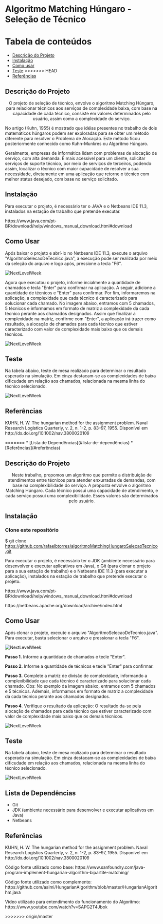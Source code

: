 # Algoritmo Matching Húngaro - Seleção de Técnico

Tabela de conteúdos
=================
<!--ts-->
   * [Descrição do Projeto](#Descrição-do-Projeto)
   * [Instalação](#instalação)
   * [Como usar](#como-usar)
   * [Teste](#teste)
<<<<<<< HEAD
   * [Referências](#referências)
<!--te-->

## Descrição do Projeto

   <p align="center">O projeto de seleção de técnico, envolve o algoritmo Matching Húngaro, para relacionar técnicos aos serviços de complexidade baixa, com base na capacidade de cada técnico, consiste em valores determinados pelo usuário, assim como a complexidade do serviço.</p>
<p>No artigo (Kuhn, 1955) é mostrado que idéias presentes no trabalho de dois matemáticos húngaros podem ser exploradas para se obter um método diferente para resolver o Problema de Alocação. Este método ficou posteriormente conhecido como Kuhn-Munkres ou Algoritmo Húngaro.</p>
<p>Geralmente, empresas de informática lidam com problemas de alocação de serviço, com alta demanda. É mais acessível para um cliente, solicitar serviços de suporte técnico, por meio de serviços de terceiros, podendo assim, localizar o técnico com maior capacidade de resolver a sua necessidade, diretamente em uma aplicação que retorne o técnico com melhor status desejado, com base no serviço solicitado.</p>

## Instalação

<p>Para executar o projeto, é necessário ter o JAVA e o Netbeans IDE 11.3, instalados na estação de trabalho que pretende executar.</p>
<p>https://www.java.com/pt-BR/download/help/windows_manual_download.html#download</p>

## Como Usar

<p>Após baixar o projeto e abrí-lo no Netbeans IDE 11.3, execute o arquivo "AlgoritmoSelecaoDeTecnico.java", a execução pode ser realizada por meio da seleção do arquivo e logo após, pressione a tecla "F6".</p>

<img alt="NextLevelWeek" title="#NextLevelWeek" src="https://github.com/rafaelbtorres/algoritmoMathingUngaroSelecaoTecnico/blob/main/imgs/hungaro1.jpg?raw=true" />

<p>Agora que executou o projeto, informe incialmente a quantidade de chamados e tecla "Enter" para confirmar na aplicação. A seguir, adicione a quantidade de técnicos e "Enter" para confirmar. Por fim, informaremos na aplicação, a complexidade que cada técnico é caracterizado para solucionar cada chamado. No imagem abaixo, entramos com 5 chamados, 5 técnicos e informamos em formato de matriz a complexidade da cada técnico perante aos chamados designados. Assim que finalizar a complexidade na matriz, confirme com "Enter", a aplicação irá trazer como resultado, a alocação de chamados para cada técnico que estiver caracterizado com valor de complexidade mais baixo que os demais técnicos.</p>

<img alt="NextLevelWeek" title="#NextLevelWeek" src="https://github.com/rafaelbtorres/algoritmoMathingUngaroSelecaoTecnico/blob/main/imgs/hungaro2.jpg?raw=true" />

## Teste

<p>Na tabela abaixo, teste de mesa realizado para determinar o resultado esperado na simulação. Em cinza destacam-se as complexidades de baixa dificudade em relação aos chamados, relacionada na mesma linha do técnico selecionado.</p>

<img alt="NextLevelWeek" title="#NextLevelWeek" src="https://github.com/rafaelbtorres/algoritmoMathingUngaroSelecaoTecnico/blob/main/imgs/testeDeMesa.png?raw=true" />

## Referências
<p>KUHN, H. W. The hungarian method for the assignment problem. Naval Research Logistics Quarterly, v. 2, n. 1-2, p. 83–97, 1955. Disponível em http://dx.doi.org/10.1002/nav.3800020109</p>
=======
   * [Lista de Dependências](#lista-de-dependências)
   * [Referências](#referências)
<!--te-->

## Descrição do Projeto

<p align="center"> Neste trabalho, propomos um algoritmo que permite a distribuição de atendimentos entre técnicos para atender enxurradas de demandas, com base na complexibilidade do serviço. A proposta envolve o algoritmo Matching Húngaro. Cada técnico possui uma capacidade de atendimento, e cada serviço possui uma complexibilidade. Esses valores são determinados pelo usuário.

## Instalação </p>

### Clone este repositório
$ git clone <https://github.com/rafaelbtorres/algoritmoMatchingHungaroSelecaoTecnico.git>

<p>Para executar o projeto, é necessário ter o JDK (ambiente necessário para desenvolver e executar aplicativos em Java), o Git (para clonar o projeto para a sua estação de trabalho) e o Netbeans IDE 11.3 (para executar a aplicação), instalados na estação de trabalho que pretende executar o projeto.</p>
<p>https://www.java.com/pt-BR/download/help/windows_manual_download.html#download</p>
<p>https://netbeans.apache.org/download/archive/index.html</p>

## Como Usar

<p>Após clonar o projeto, execute o arquivo "AlgoritmoSelecaoDeTecnico.java". Para executar, basta selecionar o arquivo e pressionar a tecla "F6".</p>

<img alt="NextLevelWeek" title="#NextLevelWeek" src="https://github.com/rafaelbtorres/algoritmoMathingUngaroSelecaoTecnico/blob/main/imgs/hungaro1.jpg?raw=true" />

**Passo 1.** Informe a quantidade de chamados e tecle "Enter".

**Passo 2.** Informe a quantidade de técnicos e tecle "Enter" para confirmar.

**Passo 3.** Complete a matriz de divisão de complexidade, informando a complexibilidade que cada técnico é caracterizado para solucionar cada chamado. 
Obs: No exemplo da imagem abaixo, entramos com 5 chamados e 5 técnicos. Ademais, informamos em formato de matriz a complexidade da cada técnico perante aos chamados designados.

**Passo 4.** Verifique o resultado da aplicação: O resultado da-se pela alocação de chamados para cada técnico que estiver caracterizado com valor de complexidade mais baixo que os demais técnicos.

<img alt="NextLevelWeek" title="#NextLevelWeek" src="https://github.com/rafaelbtorres/algoritmoMathingUngaroSelecaoTecnico/blob/main/imgs/hungaro2.jpg?raw=true" />

## Teste

<p>Na tabela abaixo, teste de mesa realizado para determinar o resultado esperado na simulação. Em cinza destacam-se as complexidades de baixa dificudade em relação aos chamados, relacionada na mesma linha do técnico selecionado.</p>

<img alt="NextLevelWeek" title="#NextLevelWeek" src="https://github.com/rafaelbtorres/algoritmoMathingUngaroSelecaoTecnico/blob/main/imgs/testeDeMesa.png?raw=true" />

## Lista de Dependências

<ul>
  <li>Git</li>
  <li>JDK (ambiente necessário para desenvolver e executar aplicativos em Java)</li>
  <li>Netbeans</li>
</ul>

## Referências
<p>KUHN, H. W. The hungarian method for the assignment problem. Naval Research Logistics Quarterly, v. 2, n. 1-2, p. 83–97, 1955. Disponível em http://dx.doi.org/10.1002/nav.3800020109</p>

<p>Código fonte utilizado como base: https://www.sanfoundry.com/java-program-implement-hungarian-algorithm-bipartite-matching/ </p>


<p>Código fonte utilizado como complemento: https://github.com/aalmi/HungarianAlgorithm/blob/master/HungarianAlgorithm.java</p>


<p>Vídeo utilizado para entendimento do funcionamento do Algoritmo: https://www.youtube.com/watch?v=SAPG2T4Jbok</p>
>>>>>>> origin/master
